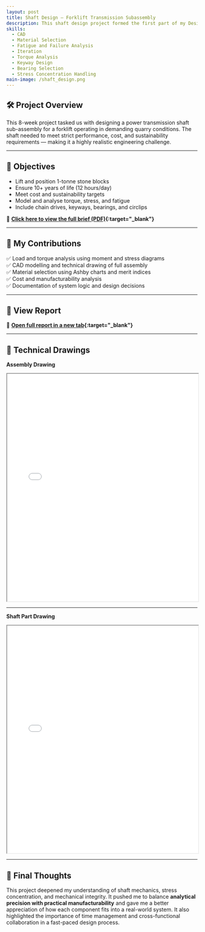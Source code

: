 ```yaml
---
layout: post
title: Shaft Design – Forklift Transmission Subassembly
description: This shaft design project formed the first part of my Design, Materials, and Manufacturing module — an 8-week team challenge to develop a power transmission sub-assembly for a custom electric forklift operating in a stone quarry near Bath.
skills: 
  - CAD
  - Material Selection
  - Fatigue and Failure Analysis
  - Iteration
  - Torque Analysis
  - Keyway Design
  - Bearing Selection
  - Stress Concentration Handling
main-image: /shaft_design.png
---
```


## 🛠️ Project Overview

This 8-week project tasked us with designing a power transmission shaft sub-assembly for a forklift operating in demanding quarry conditions. The shaft needed to meet strict performance, cost, and sustainability requirements — making it a highly realistic engineering challenge.

---

## 🎯 Objectives

- Lift and position 1-tonne stone blocks  
- Ensure 10+ years of life (12 hours/day)  
- Meet cost and sustainability targets  
- Model and analyse torque, stress, and fatigue  
- Include chain drives, keyways, bearings, and circlips  

📄 **[Click here to view the full brief (PDF)](/assets/documents/shaft_design_brief.pdf){:target="_blank"}**

---

## 🧩 My Contributions

✅ Load and torque analysis using moment and stress diagrams  
✅ CAD modelling and technical drawing of full assembly  
✅ Material selection using Ashby charts and merit indices  
✅ Cost and manufacturability analysis  
✅ Documentation of system logic and design decisions  

---

## 📘 View Report  
📄 **[Open full report in a new tab](/assets/documents/shaft_design_report.pdf){:target="_blank"}**

---

## 📐 Technical Drawings

**Assembly Drawing**  
<iframe src="/assets/documents/SD86-drawing-assembly.pdf" width="100%" height="600"></iframe>

---

**Shaft Part Drawing**  
<iframe src="/assets/documents/SD86-drawing-shaft.pdf" width="100%" height="600"></iframe>

---

## 💬 Final Thoughts

This project deepened my understanding of shaft mechanics, stress concentration, and mechanical integrity. It pushed me to balance **analytical precision with practical manufacturability** and gave me a better appreciation of how each component fits into a real-world system. It also highlighted the importance of time management and cross-functional collaboration in a fast-paced design process.


